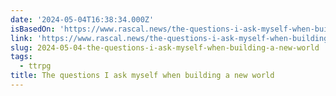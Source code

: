 ```yaml
---
date: '2024-05-04T16:38:34.000Z'
isBasedOn: 'https://www.rascal.news/the-questions-i-ask-myself-when-building-a-new-world/'
link: 'https://www.rascal.news/the-questions-i-ask-myself-when-building-a-new-world/'
slug: 2024-05-04-the-questions-i-ask-myself-when-building-a-new-world
tags:
  - ttrpg
title: The questions I ask myself when building a new world
---
```


